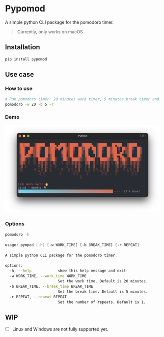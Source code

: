 # Pypomod

A simple python CLI package for the pomodoro timer.

> Currently, only works on macOS

## Installation

```bash
pip install pypomod
```

## Use case

### How to use

```bash
# Run pomodoro timer. 20 minutes work timer, 5 minutes break timer and repeat 1 time.
pomodoro -w 20 -b 5 -r
```

### Demo

![screenshot](./assets/screenshot.png)

### Options

```bash
pomodoro -h

usage: pympod [-h] [-w WORK_TIME] [-b BREAK_TIME] [-r REPEAT]

A simple python CLI package for the pomodoro timer.

options:
  -h, --help            show this help message and exit
  -w WORK_TIME, --work_time WORK_TIME
                        Set the work time. Default is 20 minutes.
  -b BREAK_TIME, --break_time BREAK_TIME
                        Set the break time. Default is 5 minutes.
  -r REPEAT, --repeat REPEAT
                        Set the number of repeats. Default is 1.
```

## WIP

- [ ] Linux and Windows are not fully supported yet.
